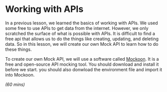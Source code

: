 # Working with APIs

In a previous lesson, we learned the basics of working with APIs. We used some free to use APIs to get data from the internet. However, we only scratched the surface of what is possible with APIs. It is difficult to find a free api that allows us to do the things like creating, updating, and deleting data. So in this lesson, we will create our own Mock API to learn how to do these things.

To create our own Mock API, we will use a software called [Mockoon](https://mockoon.com/). It is a free and open-source API mocking tool. You should download and install it before we start. you should also donwload the environment file and import it into Mockoon.


*(60 mins)*